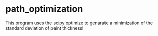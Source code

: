 # path_optimization
This program uses the scipy optimize to genarate a minimization of the standard deviation of paint thickness!
